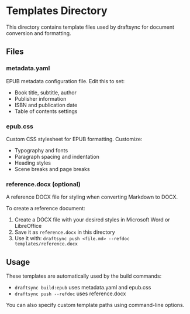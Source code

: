 # Templates Directory

This directory contains template files used by draftsync for document conversion and formatting.

## Files

### metadata.yaml
EPUB metadata configuration file. Edit this to set:
- Book title, subtitle, author
- Publisher information
- ISBN and publication date
- Table of contents settings

### epub.css
Custom CSS stylesheet for EPUB formatting. Customize:
- Typography and fonts
- Paragraph spacing and indentation
- Heading styles
- Scene breaks and page breaks

### reference.docx (optional)
A reference DOCX file for styling when converting Markdown to DOCX.

To create a reference document:
1. Create a DOCX file with your desired styles in Microsoft Word or LibreOffice
2. Save it as `reference.docx` in this directory
3. Use it with: `draftsync push <file.md> --refdoc templates/reference.docx`

## Usage

These templates are automatically used by the build commands:
- `draftsync build:epub` uses metadata.yaml and epub.css
- `draftsync push --refdoc` uses reference.docx

You can also specify custom template paths using command-line options.
